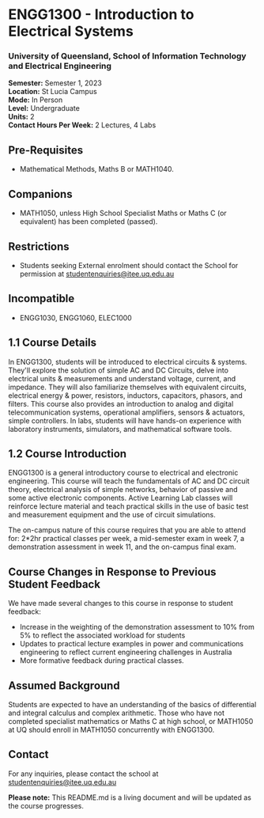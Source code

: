 # ENGG1300 - Introduction to Electrical Systems
### University of Queensland, School of Information Technology and Electrical Engineering

**Semester:** Semester 1, 2023  
**Location:** St Lucia Campus  
**Mode:** In Person  
**Level:** Undergraduate  
**Units:** 2  
**Contact Hours Per Week:** 2 Lectures, 4 Labs  

## Pre-Requisites
- Mathematical Methods, Maths B or MATH1040.

## Companions
- MATH1050, unless High School Specialist Maths or Maths C (or equivalent) has been completed (passed).

## Restrictions
- Students seeking External enrolment should contact the School for permission at [studentenquiries@itee.uq.edu.au](mailto:studentenquiries@itee.uq.edu.au)

## Incompatible
- ENGG1030, ENGG1060, ELEC1000

## 1.1 Course Details
In ENGG1300, students will be introduced to electrical circuits & systems. They'll explore the solution of simple AC and DC Circuits, delve into electrical units & measurements and understand voltage, current, and impedance. They will also familiarize themselves with equivalent circuits, electrical energy & power, resistors, inductors, capacitors, phasors, and filters. This course also provides an introduction to analog and digital telecommunication systems, operational amplifiers, sensors & actuators, simple controllers. In labs, students will have hands-on experience with laboratory instruments, simulators, and mathematical software tools.

## 1.2 Course Introduction
ENGG1300 is a general introductory course to electrical and electronic engineering. This course will teach the fundamentals of AC and DC circuit theory, electrical analysis of simple networks, behavior of passive and some active electronic components. Active Learning Lab classes will reinforce lecture material and teach practical skills in the use of basic test and measurement equipment and the use of circuit simulations.

The on-campus nature of this course requires that you are able to attend for: 2*2hr practical classes per week, a mid-semester exam in week 7, a demonstration assessment in week 11, and the on-campus final exam.

## Course Changes in Response to Previous Student Feedback
We have made several changes to this course in response to student feedback:

- Increase in the weighting of the demonstration assessment to 10% from 5% to reflect the associated workload for students
- Updates to practical lecture examples in power and communications engineering to reflect current engineering challenges in Australia
- More formative feedback during practical classes.

## Assumed Background
Students are expected to have an understanding of the basics of differential and integral calculus and complex arithmetic. Those who have not completed specialist mathematics or Maths C at high school, or MATH1050 at UQ should enroll in MATH1050 concurrently with ENGG1300.

## Contact
For any inquiries, please contact the school at [studentenquiries@itee.uq.edu.au](mailto:studentenquiries@itee.uq.edu.au) 

**Please note:** This README.md is a living document and will be updated as the course progresses.
